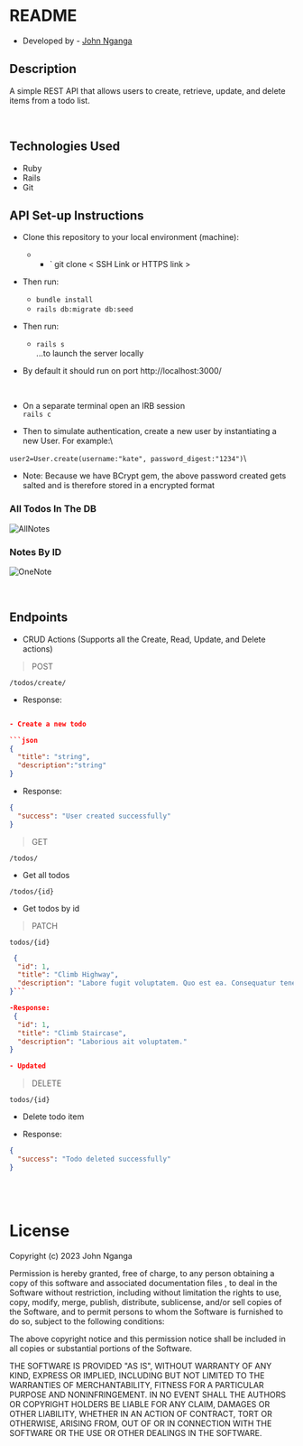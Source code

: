 # README

* Developed by - [John Nganga](https://github.com/sean-code)

## Description
A simple REST API that allows users to create, retrieve, update, and delete items from a
todo list.

&nbsp;<br>

## Technologies Used
* Ruby
* Rails
* Git
## API Set-up Instructions
- Clone this repository to your local environment (machine):
    * - ` git clone < SSH Link or HTTPS link >
- Then run:
    * `bundle install`
    * `rails db:migrate db:seed`

- Then run:
    * `rails s` \
    ...to launch the server locally

- By default it should run on port http://localhost:3000/

&nbsp;<br>


- On a separate terminal open an IRB session\
`rails c`

- Then to simulate authentication, create a new user by instantiating a new User. For example:\

```user2=User.create(username:"kate", password_digest:"1234")```\
* Note: Because we have BCrypt gem, the above password created gets salted and is therefore stored in a encrypted format



### All Todos In The DB
![AllNotes](./assets/imgs/todos.png)

### Notes By ID
![OneNote](./assets/imgs/todosid.png)


&nbsp;<br>
## Endpoints

* CRUD Actions (Supports all the Create, Read, Update, and Delete actions)


> POST

`/todos/create/`
- Response:

```json

- Create a new todo

```json
{
  "title": "string",
  "description":"string"
}
```

- Response:

```json
{
  "success": "User created successfully"
}
```

> GET

`/todos/`

- Get all todos


`/todos/{id}`

- Get todos by id


> PATCH

`todos/{id}`

```json
 {
  "id": 1,
  "title": "Climb Highway",
  "description": "Labore fugit voluptatem. Quo est ea. Consequatur tenetur odit."
}```

-Response:
 {
  "id": 1,
  "title": "Climb Staircase",
  "description": "Laborious ait voluptatem."
}

- Updated
````


> DELETE


`todos/{id}`

- Delete todo item

- Response:

```json
{
  "success": "Todo deleted successfully"
}
```



&nbsp;<br>
&nbsp;<br>
# License

Copyright (c) 2023 John Nganga

Permission is hereby granted, free of charge, to any person obtaining a copy of this software and associated documentation files , to deal in the Software without restriction, including without limitation the rights to use, copy, modify, merge, publish, distribute, sublicense, and/or sell copies of the Software, and to permit persons to whom the Software is furnished to do so, subject to the following conditions:

The above copyright notice and this permission notice shall be included in all copies or substantial portions of the Software.

THE SOFTWARE IS PROVIDED "AS IS", WITHOUT WARRANTY OF ANY KIND, EXPRESS OR IMPLIED, INCLUDING BUT NOT LIMITED TO THE WARRANTIES OF MERCHANTABILITY, FITNESS FOR A PARTICULAR PURPOSE AND NONINFRINGEMENT. IN NO EVENT SHALL THE AUTHORS OR COPYRIGHT HOLDERS BE LIABLE FOR ANY CLAIM, DAMAGES OR OTHER LIABILITY, WHETHER IN AN ACTION OF CONTRACT, TORT OR OTHERWISE, ARISING FROM, OUT OF OR IN CONNECTION WITH THE SOFTWARE OR THE USE OR OTHER DEALINGS IN THE SOFTWARE.